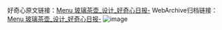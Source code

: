 好奇心原文链接：[Menu 玻璃茶壶_设计_好奇心日报-](https://www.qdaily.com/articles/3250.html)
WebArchive归档链接：[Menu 玻璃茶壶_设计_好奇心日报-](http://web.archive.org/web/20190623151739/https://www.qdaily.com/articles/3250.html)
![image](http://ww3.sinaimg.cn/large/007d5XDply1g3v6x5ff34j30u02n2tk1)